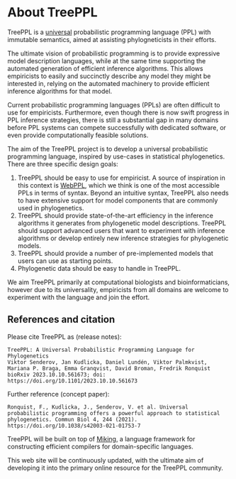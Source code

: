 # About TreePPL

TreePPL is a [universal](universal) probabilistic programming language (PPL) with immutable semantics, aimed at assisting phylogneticists in their efforts.

The ultimate vision of probabilistic programming is to provide expressive model description languages, while at the same time supporting the automated generation of efficient inference algorithms. This allows empiricists to easily and succinctly describe any model they might be interested in, relying on the automated machinery to provide efficient inference algorithms for that model.

Current probabilistic programming languages (PPLs) are often difficult to use for empiricists. Furthermore, even though there is now swift progress in PPL inference strategies, there is still a substantial gap in many domains before PPL systems can compete successfully with dedicated software, or even provide computationally feasible solutions.

The aim of the TreePPL project is to develop a universal probabilistic programming language, inspired by use-cases in statistical phylogenetics.  There are three specific design goals:

1. TreePPL should be easy to use for empiricist. A source of inspiration in this context is [WebPPL](http://webppl.org/), which we think is one of the most accessible PPLs in terms of syntax. Beyond an intuitive syntax, TreePPL also needs to have extensive support for model components that are commonly used in phylogenetics.
2. TreePPL should provide state-of-the-art efficiency in the inference algorithms it generates from phylogenetic model descriptions. TreePPL should support advanced users that want to experiment with inference algorithms or develop entirely new inference strategies for phylogenetic models.
3. TreePPL should provide a number of pre-implemented models that users can use as starting points.
4. Phylogenetic data should be easy to handle in TreePPL.

We aim TreePPL primarily at computational biologists and bioinformaticians, however due to its universality, empiricists from all domains are welcome to experiment with the language and join the effort.

## References and citation

Please cite TreePPL as (release notes):

```
TreePPL: A Universal Probabilistic Programming Language for Phylogenetics
Viktor Senderov, Jan Kudlicka, Daniel Lundén, Viktor Palmkvist, Mariana P. Braga, Emma Granqvist, David Broman, Fredrik Ronquist
bioRxiv 2023.10.10.561673; doi: https://doi.org/10.1101/2023.10.10.561673
```

Further reference (concept paper):

```
Ronquist, F., Kudlicka, J., Senderov, V. et al. Universal probabilistic programming offers a powerful approach to statistical phylogenetics. Commun Biol 4, 244 (2021). https://doi.org/10.1038/s42003-021-01753-7
```

TreePPL will be built on top of [Miking](https://miking.org), a language framework for constructing efficient compilers for domain-specific languages.

This web site will be continuously updated, with the ultimate aim of developing it into the primary online resource for the TreePPL community.

